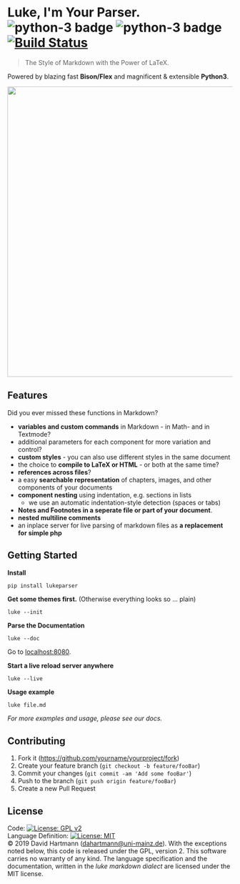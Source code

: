 # Luke, I'm Your Parser. ![python-3 badge](https://img.shields.io/pypi/v/lukeparser?style=flat-square) ![python-3 badge](https://img.shields.io/pypi/pyversions/lukeparser?style=flat-square) [![Build Status](https://img.shields.io/travis/lukeparser/lukeparser.svg?style=flat-square&branch=master) ](https://travis-ci.org/lukeparser/lukeparser)
> The Style of Markdown with the Power of LaTeX.



Powered by blazing fast **Bison/Flex** and magnificent & extensible **Python3**.

<div align="center">
  <a href="http://lukeparser.github.io">
    <img width=650px src="https://lukeparser.github.io/assets/logo_wide.png">
  </a>
</div>



## Features
Did you ever missed these functions in Markdown?

- **variables and custom commands** in Markdown - in Math- and in Textmode?
- additional parameters for each component for more variation and control?
- **custom styles** - you can also use different styles in the same document
- the choice to **compile to LaTeX or HTML** - or both at the same time?
- **references across files**?
- a easy **searchable representation** of chapters, images, and other components of your documents
- **component nesting** using indentation, e.g. sections in lists
    - we use an automatic indentation-style detection (spaces or tabs)
- **Notes and Footnotes in a seperate file or part of your document**.
- **nested multiline comments**
- an inplace server for live parsing of markdown files as **a replacement for simple php**


## Getting Started

**Install**
```sh
pip install lukeparser
```

**Get some themes first.** (Otherwise everything looks so ... plain)
```
luke --init
```

**Parse the Documentation**  
```
luke --doc
```
Go to [localhost:8080](http://localhost:8080).

**Start a live reload server anywhere**
```
luke --live
```

**Usage example**
```
luke file.md
```

_For more examples and usage, please see our docs._


## Contributing

1. Fork it (<https://github.com/yourname/yourproject/fork>)
2. Create your feature branch (`git checkout -b feature/fooBar`)
3. Commit your changes (`git commit -am 'Add some fooBar'`)
4. Push to the branch (`git push origin feature/fooBar`)
5. Create a new Pull Request

## License
Code: [![License: GPL v2](https://img.shields.io/badge/License-GPL%20v2-blue.svg?style=flat-square)](https://www.gnu.org/licenses/old-licenses/gpl-2.0.en.html)  
Language Definition: [![License: MIT](https://img.shields.io/badge/License-MIT-yellow.svg?style=flat-square)](https://opensource.org/licenses/MIT)  
© 2019 David Hartmann (dahartmann@uni-mainz.de). With the exceptions noted below, this code is released under the GPL, version 2. This software carries no warranty of any kind. The language specification and the documentation, written in the *luke markdown dialect* are licensed under the MIT license.
